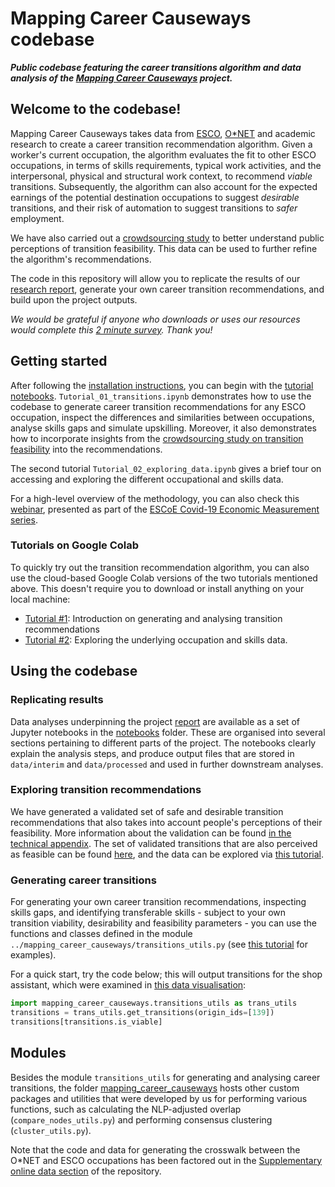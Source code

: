 # Mapping Career Causeways codebase

***Public codebase featuring the career transitions algorithm and data analysis of the [Mapping Career Causeways](https://www.nesta.org.uk/project/mapping-career-causeways/) project.***

## Welcome to the codebase!

Mapping Career Causeways takes data from [ESCO](https://ec.europa.eu/esco), [O\*NET](onetonline.org) and academic research to create a career transition recommendation algorithm. Given a worker's current occupation, the algorithm evaluates the fit to other ESCO occupations, in terms of skills requirements, typical work activities, and the interpersonal, physical and structural work context, to recommend *viable* transitions. Subsequently, the algorithm can also account for the expected earnings of the potential destination occupations to suggest *desirable* transitions, and their risk of automation to suggest transitions to *safer* employment.

We have also carried out a [crowdsourcing study](https://github.com/nestauk/mapping-career-causeways/tree/main/codebase/reports/crowd_feasibility_ratings/) to better understand public perceptions of transition feasibility. This data can be used to further refine the algorithm's recommendations.

The code in this repository will allow you to replicate the results of our [research report](https://www.nesta.org.uk/report/mapping-career-causeways-supporting-workers-risk/), generate your own career transition recommendations, and build upon the project outputs.

*We would be grateful if anyone who downloads or uses our resources would complete this [2 minute survey](https://docs.google.com/forms/d/1IepcbAmIKAS2fDaDO4NfcI7uqNRkof02s52VmEYrZCY/edit?ts=6005b209&gxids=7628). Thank you!*

## Getting started

After following the [installation instructions](https://github.com/nestauk/mapping-career-causeways/#installation), you can begin with the [tutorial notebooks](https://github.com/nestauk/mapping-career-causeways/tree/main/codebase/notebooks/). `Tutorial_01_transitions.ipynb` demonstrates how to use the codebase to generate career transition recommendations for any ESCO occupation, inspect the differences and similarities between occupations, analyse skills gaps and simulate upskilling. Moreover, it also demonstrates how to incorporate insights from the [crowdsourcing study on transition feasibility](https://github.com/nestauk/mapping-career-causeways/tree/main/codebase/reports/crowd_feasibility_ratings/) into the recommendations.

The second tutorial `Tutorial_02_exploring_data.ipynb` gives a brief tour on accessing and exploring the different occupational and skills data.

For a high-level overview of the methodology, you can also check this [webinar](https://www.youtube.com/watch?v=TrwEhOGxkjU), presented as part of the [ESCoE Covid-19 Economic Measurement series](https://www.escoe.ac.uk/events/mapping-career-causeways-for-workers-displaced-by-automation-and-covid-19/).

### Tutorials on Google Colab

To quickly try out the transition recommendation algorithm, you can also use the cloud-based Google Colab versions of the two tutorials mentioned above. This doesn't require you to download or install anything on your local machine:
- [Tutorial #1](https://colab.research.google.com/drive/1odo3NAHQdYEKHGQmrsQ_7kCK0TAzqgg-?usp=sharing): Introduction on generating and analysing transition recommendations
- [Tutorial #2](https://colab.research.google.com/drive/16p86KOUfiAaPUOYjNxb2pAHSgPAHAtLI?usp=sharing): Exploring the underlying occupation and skills data.

## Using the codebase

### Replicating results
Data analyses underpinning the project [report](https://www.nesta.org.uk/report/mapping-career-causeways-supporting-workers-risk/) are available as a set of Jupyter notebooks in the [notebooks](https://github.com/nestauk/mapping-career-causeways/tree/main/codebase/notebooks) folder. These are organised into several sections pertaining to different parts of the project. The notebooks clearly explain the analysis steps, and produce output files that are stored in `data/interim` and `data/processed` and used in further downstream analyses.

### Exploring transition recommendations
We have generated a validated set of safe and desirable transition recommendations that also takes into account people's perceptions of their feasibility. More information about the validation can be found [in the technical appendix](https://github.com/nestauk/mapping-career-causeways/tree/main/codebase/reports/crowd_feasibility_ratings/). The set of validated transitions that are also perceived as feasible can be found [here](), and the data can be explored via [this tutorial](https://github.com/nestauk/mapping-career-causeways/tree/main/codebase/notebooks/Tutorial_02_exploring_data.ipynb).

### Generating career transitions
For generating your own career transition recommendations, inspecting skills gaps, and identifying transferable skills - subject to your own transition viability, desirability and feasibility parameters - you can use the functions and classes defined in the module `../mapping_career_causeways/transitions_utils.py` (see [this tutorial](https://github.com/nestauk/mapping-career-causeways/tree/main/codebase/notebooks/Tutorial_01_transitions.ipynb) for examples).

For a quick start, try the code below; this will output transitions for the shop assistant, which were examined in [this data visualisation](https://data-viz.nesta.org.uk/career-causeways/index.html):
```python
import mapping_career_causeways.transitions_utils as trans_utils
transitions = trans_utils.get_transitions(origin_ids=[139])
transitions[transitions.is_viable]
```

## Modules
Besides the module `transitions_utils` for generating and analysing career transitions, the folder [mapping_career_causeways](https://github.com/nestauk/mapping-career-causeways/tree/main/mapping-career-causeways) hosts other custom packages and utilities that were developed by us for performing various functions, such as calculating the NLP-adjusted overlap (`compare_nodes_utils.py`) and performing consensus clustering (`cluster_utils.py`).

Note that the code and data for generating the crosswalk between the O*NET and ESCO occupations has been factored out in the [Supplementary online data section](https://github.com/nestauk/mapping-career-causeways/tree/main/supplementary_online_data/ONET_ESCO_crosswalk) of the repository.
